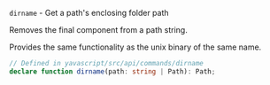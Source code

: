 `dirname` - Get a path's enclosing folder path

Removes the final component from a path string.

Provides the same functionality as the unix binary of the same name.

```ts
// Defined in yavascript/src/api/commands/dirname
declare function dirname(path: string | Path): Path;
```
